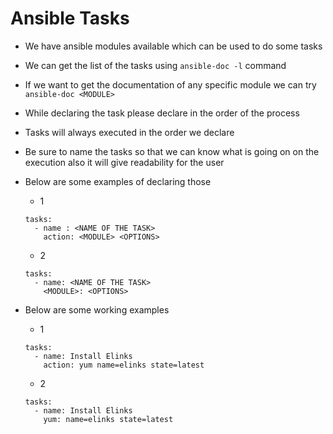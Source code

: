 # Ansible Tasks

- We have ansible modules available which can be used to do some tasks
- We can get the list of the tasks using `ansible-doc -l` command
- If we want to get the documentation of any specific module we can try `ansible-doc <MODULE>`
- While declaring the task please declare in the order of the process
- Tasks will always executed in the order we declare
- Be sure to name the tasks so that we can know what is going on on the execution also it will give readability for the user
- Below are some examples of declaring those
	- 1

	```
	tasks:
	  - name : <NAME OF THE TASK>
	    action: <MODULE> <OPTIONS>
	```

	- 2

	```
	tasks:
	  - name: <NAME OF THE TASK>
	    <MODULE>: <OPTIONS>
	```

- Below are some working examples
	- 1 

	```
	tasks:
	  - name: Install Elinks
	    action: yum name=elinks state=latest
	```

	- 2

	```
	tasks:
	  - name: Install Elinks
	    yum: name=elinks state=latest
	```
